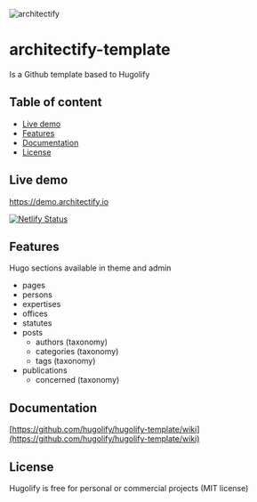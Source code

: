 ![architectify](https://user-images.githubusercontent.com/4457294/220885384-8a73d9d4-09fe-4f49-b0d8-6b62e31ad211.png)


# architectify-template

Is a Github template based to Hugolify

## Table of content
- [Live demo](#live-demo)
- [Features](#features)
- [Documentation](#documentation)
- [License](#license)

## Live demo
https://demo.architectify.io

[![Netlify Status](https://api.netlify.com/api/v1/badges/1cdfe84f-6c8a-4bd3-ba7d-2b927e25eaa3/deploy-status)](https://app.netlify.com/sites/architectify-demo/deploys)

## Features
Hugo sections available in theme and admin

* pages
* persons
* expertises
* offices
* statutes
* posts
  * authors (taxonomy)
  * categories (taxonomy)
  * tags (taxonomy)
* publications
  * concerned (taxonomy)

## Documentation
[https://github.com/hugolify/hugolify-template/wiki](https://github.com/hugolify/hugolify-template/wiki)

## License
Hugolify is free for personal or commercial projects (MIT license)
